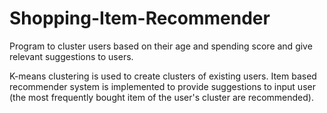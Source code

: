 # Shopping-Item-Recommender
Program to cluster users based on their age and spending score and give relevant suggestions to users.

K-means clustering is used to create clusters of existing users.
Item based recommender system is implemented to provide suggestions to input user (the most frequently bought item of the user's cluster are recommended).
